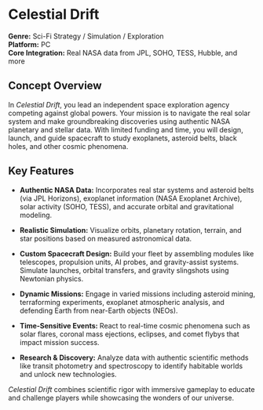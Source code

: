 # Celestial Drift

**Genre:** Sci-Fi Strategy / Simulation / Exploration  
**Platform:** PC    
**Core Integration:** Real NASA data from JPL, SOHO, TESS, Hubble, and more  

## Concept Overview

In *Celestial Drift*, you lead an independent space exploration agency competing against global powers. Your mission is to navigate the real solar system and make groundbreaking discoveries using authentic NASA planetary and stellar data. With limited funding and time, you will design, launch, and guide spacecraft to study exoplanets, asteroid belts, black holes, and other cosmic phenomena.

## Key Features

- **Authentic NASA Data:** Incorporates real star systems and asteroid belts (via JPL Horizons), exoplanet information (NASA Exoplanet Archive), solar activity (SOHO, TESS), and accurate orbital and gravitational modeling.

- **Realistic Simulation:** Visualize orbits, planetary rotation, terrain, and star positions based on measured astronomical data.

- **Custom Spacecraft Design:** Build your fleet by assembling modules like telescopes, propulsion units, AI probes, and gravity-assist systems. Simulate launches, orbital transfers, and gravity slingshots using Newtonian physics.

- **Dynamic Missions:** Engage in varied missions including asteroid mining, terraforming experiments, exoplanet atmospheric analysis, and defending Earth from near-Earth objects (NEOs).

- **Time-Sensitive Events:** React to real-time cosmic phenomena such as solar flares, coronal mass ejections, eclipses, and comet flybys that impact mission success.

- **Research & Discovery:** Analyze data with authentic scientific methods like transit photometry and spectroscopy to identify habitable worlds and unlock new technologies.


*Celestial Drift* combines scientific rigor with immersive gameplay to educate and challenge players while showcasing the wonders of our universe.
